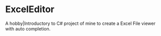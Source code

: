ExcelEditor
===========

A hobby|Introductory to C# project of mine to create a Excel File viewer with auto completion.
